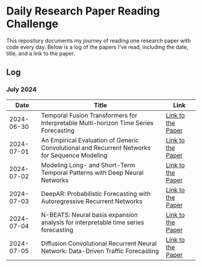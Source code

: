 # Daily Research Paper Reading Challenge

This repository documents my journey of reading one research paper with code every day. Below is a log of the papers I've read, including the date, title, and a link to the paper.

## Log

### July 2024

| Date       | Title                                      | Link                                                     |
|------------|--------------------------------------------|----------------------------------------------------------|
| 2024-06-30 | Temporal Fusion Transformers for Interpretable Multi-horizon Time Series Forecasting                       | [Link to the Paper](https://arxiv.org/pdf/1912.09363v3)                                 |
| 2024-07-01 | An Empirical Evaluation of Generic Convolutional and Recurrent Networks for Sequence Modeling                       | [Link to the Paper](https://arxiv.org/pdf/1803.01271v2)                                 |
| 2024-07-02 | Modeling Long- and Short-Term Temporal Patterns with Deep Neural Networks                       | [Link to the Paper](https://arxiv.org/pdf/1703.07015v3) 
| 2024-07-03 | DeepAR: Probabilistic Forecasting with Autoregressive Recurrent Networks                       | [Link to the Paper](https://arxiv.org/pdf/1704.04110v3)                                 |
| 2024-07-04 | N-BEATS: Neural basis expansion analysis for interpretable time series forecasting                       | [Link to the Paper](https://arxiv.org/pdf/1905.10437v4)                                 |
| 2024-07-05 | Diffusion Convolutional Recurrent Neural Network: Data-Driven Traffic Forecasting                       | [Link to the Paper](https://arxiv.org/pdf/1707.01926v3)                                 |

